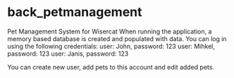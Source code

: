 # back_petmanagement
Pet Management System for Wisercat
When running the application, a memory based database is created and populated with data. 
You can log in using the following credentials:
user: John, password: 123
user: Mihkel, password: 123
user: Janis, password: 123

You can create new user, add pets to this account and edit added pets.
